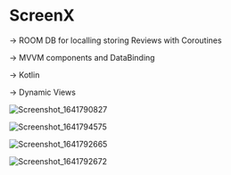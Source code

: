 # ScreenX


-> ROOM DB for localling storing Reviews with Coroutines


-> MVVM components and DataBinding


-> Kotlin


-> Dynamic Views 

![Screenshot_1641790827](https://user-images.githubusercontent.com/77268176/148722227-32466580-37b2-48e1-9aaa-baf8ae410b74.png)


![Screenshot_1641794575](https://user-images.githubusercontent.com/77268176/148724023-0c739e13-7b1c-420b-99c7-f3460d2cc830.png)


![Screenshot_1641792665](https://user-images.githubusercontent.com/77268176/148722232-d30da28d-5981-4e0f-a7eb-6336c006642f.png)


![Screenshot_1641792672](https://user-images.githubusercontent.com/77268176/148722235-16ca607f-2122-4ff6-8075-14d925747c20.png)



